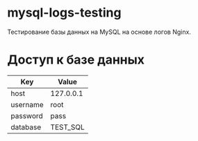 # mysql-logs-testing
Тестирование базы данных на MySQL на основе логов Nginx.

# Доступ к базе данных

| Key      | Value     |
|----------|-----------|
| host     | 127.0.0.1 |
| username | root      |
| password | pass      |
| database | TEST_SQL  |